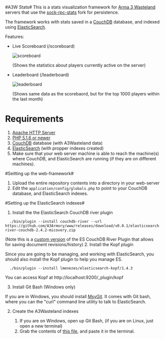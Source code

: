 #A3W Stats#
This is a stats visualization framework for [Arma 3 Wasteland](http://a3wasteland.com/) servers that use the [sock-rpc-stats](https://github.com/micovery/ArmA3_Wasteland.Altis) fork for persistence.

The framework works with stats saved in a [CouchDB](http://couchdb.apache.org/) database, and indexed using [ElasticSearch](http://www.elasticsearch.org/).

Features:

- Live Scoreboard (/scoreboard)

  ![scoreboard](http://i.imgur.com/V49MLLZ.png)
  
  (Shows the statistics about players currently active on the server)

- Leaderboard (/leaderboard)

  ![leaderboard](http://i.imgur.com/aF9MKw5.png)
  
  (Shows same data as the scorebaord, but for the top 1000 players within the last month)


# Requirements #
  1. [Apache HTTP Server](http://httpd.apache.org/)
  2. [PHP 5.1.6 or newer](http://php.net/)
  3. [CouchDB](http://couchdb.apache.org/) database (with A3Wasteland data)
  4. [ElasticSearch](http://www.elasticsearch.org/) (with propper indexes created)
  4. Make sure that your web server machine is able to reach the machine(s) where CouchDB, and ElasticSearch are running (if they are on different machines).



#Seitting up the web-framework#
  1. Upload the entire repository contents into a directory in your web-server
  2. Edit the ```application/config/globals.php``` to point to your CouchDB database, and ElasticSearch indexes.



#Setting up the ElasticSearch indexes#
1. Install the the ElasticSearch CouchDB river plugin

  ```
    ./bin/plugin --install couchdb-river --url  https://github.com/A3Armory/www/releases/download/v0.0.1/elasticsearch-river-couchdb-2.4.2-micovery.zip
  ```
  (Note this is a [custom version](https://github.com/elasticsearch/elasticsearch-river-couchdb/pull/86) of the ES CouchDB River Plugin that allows for saving document revisions/history)
2. Install the Kopf plugin 

  Since you are going to be managing, and working with ElasticSearch, you should also install the Kopf plugin to help you manage ES.
  ```
    ./bin/plugin --install lmenezes/elasticsearch-kopf/1.4.3
  ```
  You can access Kopf at http://localhost:9200/_plugin/kopf
  
3. Install Git Bash (Windows only)

  If you are in Windows, you should install [MsyGit](https://msysgit.github.io/). It comes with Git bash, where you can the "curl" command line utility to talk to ElasticSearch.

2. Create the A3Wasteland indexes

   1. If you are on Windows, open up Git Bash,  (if you are on Linux, just open a new terminal)
   2. Grab the contents of [this file](https://github.com/A3Armory/www/blob/master/elasticsearch_curl.txt), and paste it in the terminal.

  



